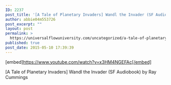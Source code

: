 ```yaml
---
ID: 2237
post_title: '[A Tale of Planetary Invaders] Wandl the Invader (SF Audiobook)'
author: abbie04m553726
post_excerpt: ""
layout: post
permalink: >
  https://universalflowuniversity.com/uncategorized/a-tale-of-planetary-invaders-wandl-the-invader-sf-audiobook/
published: true
post_date: 2015-05-10 17:39:39
---
```

[embed]https://www.youtube.com/watch?v=x3HM4NGEFAc[/embed]<br>
<p>[A Tale of Planetary Invaders] Wandl the Invader (SF Audiobook) by Ray Cummings</p>